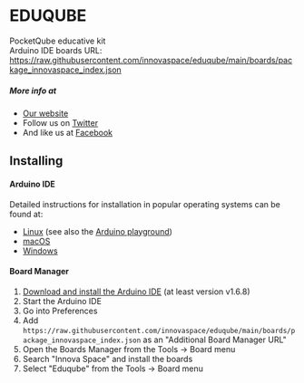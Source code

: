 # EDUQUBE
PocketQube educative kit <br/>
Arduino IDE boards URL: https://raw.githubusercontent.com/innovaspace/eduqube/main/boards/package_innovaspace_index.json

##### More info at
-  [Our website](https://www.innova-space.com/)
-  Follow us on [Twitter](https://twitter.com/innova_space)
-  And like us at [Facebook](https://www.facebook.com/innovaspace)

## Installing

#### Arduino IDE

Detailed instructions for installation in popular operating systems can be found at:
-  [Linux](https://www.arduino.cc/en/Guide/Linux) (see also the [Arduino playground](https://playground.arduino.cc/Learning/Linux))
-  [macOS](https://www.arduino.cc/en/Guide/MacOSX)
-  [Windows](https://www.arduino.cc/en/Guide/Windows)

#### Board Manager

 1. [Download and install the Arduino IDE](https://www.arduino.cc/en/Main/Software) (at least version v1.6.8)
 2. Start the Arduino IDE
 3. Go into Preferences
 4. Add ``` https://raw.githubusercontent.com/innovaspace/eduqube/main/boards/package_innovaspace_index.json ``` as an "Additional Board Manager URL"
 5. Open the Boards Manager from the Tools -> Board menu
 6. Search "Innova Space" and install the boards
 7. Select "Eduqube" from the Tools -> Board menu
